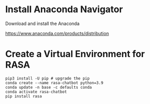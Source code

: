 # Install Anaconda Navigator
Download and install the Anaconda

https://www.anaconda.com/products/distribution

# Create a Virtual Environment for RASA
```
pip3 install -U pip # upgrade the pip
conda create --name rasa-chatbot python=3.9
conda update -n base -c defaults conda
conda activate rasa-chatbot
pip install rasa

```
